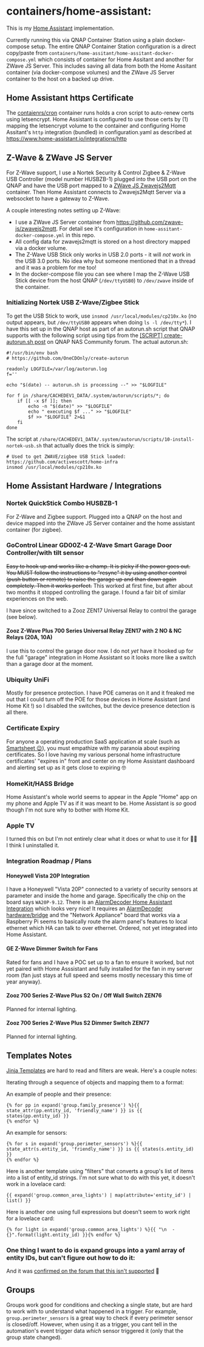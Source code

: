 # containers/home-assistant:

This is my [Home Assistant](https://www.home-assistant.io) implementation.

Currently running this via QNAP Container Station using a plain docker-compose setup.
The entire QNAP Container Station configuration is a direct copy/paste from `containers/home-assitant/home-assitant-docker-compose.yml` which consists of container for Home Assitant and another for ZWave JS Server.
This includes saving all data from both the Home Assitant container (via docker-compose volumes) and the ZWave JS Server container to the host on a backed up drive.

## Home Assistant https Certificate

The [contaienrs/cron](../cron/README.md) container runs holds a cron script to auto-renew certs using letsencrypt. Home Assistant is configured to use those certs by (1) mapping the letsencrypt volume to the container and configuring Home Assitant's `http` integration (bundled) in configuration.yaml as described at https://www.home-assistant.io/integrations/http

## Z-Wave & ZWave JS Server

For Z-Wave support, I use a Nortek Security & Control Zigbee & Z-Wave USB Controller (model number HUSBZB-1) plugged into the USB port on the QNAP and have the USB port mapped to a [ZWave JS Zwavejs2Mqtt](https://github.com/zwave-js/zwavejs2mqtt) container. Then Home Assistant connects to Zwavejs2Mqtt Server via a websocket to have a gateway to Z-Wave.

A couple interesting notes setting up Z-Wave:

- I use a ZWave JS Server container from https://github.com/zwave-js/zwavejs2mqtt. For detail see it's configuration in `home-assitant-docker-compose.yml` in this repo.
- All config data for zwavejs2mqtt is stored on a host directory mapped via a docker volume.
- The Z-Wave USB Stick only works in USB 2.0 ports - it will _not_ work in the USB 3.0 ports. No idea why but someone mentioned that in a thread and it was a problem for me too!
- In the docker-compose file you can see where I map the Z-Wave USB Stick device from the host QNAP (`/dev/ttyUSB0`) to `/dev/zwave` inside of the container.

### Initializing Nortek USB Z-Wave/Zigbee Stick

To get the USB Stick to work, use `insmod /usr/local/modules/cp210x.ko` (no output appears, but `/dev/ttyUSB0` appears when doing `ls -l /dev/tty*`). I have this set up in the QNAP host as part of an autorun.sh script that QNAP supports with the following script using tips from the [[SCRIPT] create-autorun.sh post](https://forum.qnap.com/viewtopic.php?f=45&t=130345) on QNAP NAS Community forum. The actual autorun.sh:

```
#!/usr/bin/env bash
# https://github.com/OneCDOnly/create-autorun

readonly LOGFILE=/var/log/autorun.log
f=''

echo "$(date) -- autorun.sh is processing --" >> "$LOGFILE"

for f in /share/CACHEDEV1_DATA/.system/autorun/scripts/*; do
    if [[ -x $f ]]; then
        echo -n "$(date)" >> "$LOGFILE"
        echo " executing $f ..." >> "$LOGFILE"
        $f >> "$LOGFILE" 2>&1
    fi
done
```

The script at `/share/CACHEDEV1_DATA/.system/autorun/scripts/10-install-nortek-usb.sh` that actually does the trick is simply:

```
# Used to get ZWAVE/zigbee USB Stick loaded: https://github.com/activescott/home-infra
insmod /usr/local/modules/cp210x.ko
```

## Home Assistant Hardware / Integrations

### Nortek QuickStick Combo HUSBZB-1

For Z-Wave and Zigbee support. Plugged into a QNAP on the host and device mapped into the ZWave JS Server container and the home assistant container (for zigbee).

### GoControl Linear GD00Z-4 Z-Wave Smart Garage Door Controller/with tilt sensor

~~Easy to hook up and works like a champ. It is picky if the power goes out. You MUST follow the instructions to "resync" it by using another control (push button or remote) to raise the garage up and than down again completely. Then it works perfect.~~ This worked at first fine, but after about two months it stopped controlling the garage. I found a fair bit of similar experiences on the web.

I have since switched to a Zooz ZEN17 Universal Relay to control the garage (see below).

#### Zooz Z-Wave Plus 700 Series Universal Relay ZEN17 with 2 NO & NC Relays (20A, 10A)

I use this to control the garage door now. I do not _yet_ have it hooked up for the full "garage" integration in Home Assistant so it looks more like a switch than a garage door at the moment.

### Ubiquity UniFi

Mostly for presence protection. I have POE cameras on it and it freaked me out that I could turn off the POE for those devices in Home Assistant (and Home Kit !) so I disabled the switches, but the device presence detection is all there.

### Certificate Expiry

For anyone a operating production SaaS application at scale (such as [Smartsheet 😉](https://www.smartsheet.com/)), you must empathize with my paranoia about expiring certificates. So I love having my various personal home infrastructure certificates' "expires in" front and center on my Home Assistant dashboard and alerting set up as it gets close to expiring 🤓

### HomeKit/HASS Bridge

Home Assistant's whole world seems to appear in the Apple "Home" app on my phone and Apple TV as if it was meant to be. Home Assistant is _so_ good though I'm not sure why to bother with Home Kit.

### Apple TV

I turned this on but I'm not entirely clear what it does or what to use it for 🤷‍♂️ I think I uninstalled it.

### Integration Roadmap / Plans

#### Honeywell Vista 20P Integration

I have a Honeywell "Vista 20P" connected to a variety of security sensors at parameter and inside the home and garage. Specifically the chip on the board says `WA20P-9.12`.
There is an [AlarmDecoder Home Assistant Integration](https://www.home-assistant.io/integrations/alarmdecoder/) which looks very nice! It requires an [AlarmDecoder hardware/bridge](https://www.alarmdecoder.com/wiki/index.php/Getting_Started) and the "Network Appliance" board that works via a Raspberry Pi seems to basically route the alarm panel's features to local ethernet which HA can talk to over ethernet. Ordered, not yet integrated into Home Assistant.

#### GE Z-Wave Dimmer Switch for Fans

Rated for fans and I have a POC set up to a fan to ensure it worked, but not yet paired with Home Asssistant and fully installed for the fan in my server room (fan just stays at full speed and seems mostly necessary this time of year anyway).

#### Zooz 700 Series Z-Wave Plus S2 On / Off Wall Switch ZEN76

Planned for internal lighting.

#### Zooz 700 Series Z-Wave Plus S2 Dimmer Switch ZEN77

Planned for internal lighting.

## Templates Notes

[Jinja Templates](https://jinja.palletsprojects.com/en/latest/templates/) are hard to read and filters are weak. Here's a couple notes:

Iterating through a sequence of objects and mapping them to a format:

An example of people and their presence:

    {% for pp in expand('group.family_presence') %}{{ state_attr(pp.entity_id, 'friendly_name') }} is {{ states(pp.entity_id) }}
    {% endfor %}

An example for sensors:

    {% for s in expand('group.perimeter_sensors') %}{{ state_attr(s.entity_id, 'friendly_name') }} is {{ states(s.entity_id) }}
    {% endfor %}

Here is another template using "filters" that converts a group's list of items into a list of entity_id strings. I'm not sure what to do with this yet, it doesn't work in a lovelace card:

    {{ expand('group.common_area_lights') | map(attribute='entity_id') | list() }}

Here is another one using full expressions but doesn't seem to work right for a lovelace card:

    {% for light in expand('group.common_area_lights') %}{{ "\n  - {}".format(light.entity_id) }}{% endfor %}

### One thing I want to do is expand groups into a yaml array of entity IDs, but can't figure out how to do it:

And it was [confirmed on the forum that this isn't supported](https://community.home-assistant.io/t/how-do-expand-groups-for-lovelace-entities-card-with-jinja/349892) 🙁

## Groups

Groups work good for conditions and checking a single state, but are hard to work with to understand what happened in a trigger. For example, `group.perimeter_sensors` is a great way to check if every perimeter sensor is closed/off. However, when using it as a trigger, you cant tell in the automation's event trigger data _which_ sensor triggered it (only that the group state changed).
